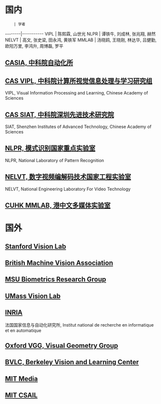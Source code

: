 # 国内
        | 学者
--------|-----------
VIPL    | 陈熙霖, 山世光
NLPR    | 谭铁牛, 刘成林, 张兆翔, 赫然
NELVT   | 高文, 张史梁, 田永鸿, 黄铁军
MMLAB   | 汤晓鸥, 王晓刚, 林达华, 吕健勤, 欧阳万里, 李鸿升, 周博磊, 罗平


## [CASIA, 中科院自动化所](http://www.ia.ac.cn/ )

## [CAS VIPL, 中科院计算所视觉信息处理与学习研究组](http://vipl.ict.ac.cn/ )
VIPL, Visual Information Processing and Learning, Chinese Academy of Sciences

## [CAS SIAT, 中科院深圳先进技术研究院](http://www.siat.ac.cn/ )
SIAT, Shenzhen Institutes of Advanced Technology, Chinese Academy of Sciences

## [NLPR, 模式识别国家重点实验室](http://www.nlpr.ia.ac.cn/cn/index.html )
NLPR, National Laboratory of Pattern Recognition

## [NELVT, 数字视频编解码技术国家工程实验室](http://idm.pku.edu.cn/ )
NELVT, National Engineering Laboratory For Video Technology

## [CUHK MMLAB, 港中文多媒体实验室](http://mmlab.ie.cuhk.edu.hk/ )


# 国外

## [Stanford Vision Lab](http://vision.stanford.edu/index.html )

## [British Machine Vision Association](http://www.bmva.org/ )

## [MSU Biometrics Research Group](http://biometrics.cse.msu.edu/ )

## [UMass Vision Lab](http://vis-www.cs.umass.edu/index.html )

## [INRIA](https://www.inria.fr/fr )
法国国家信息与自动化研究所, Institut national de recherche en informatique et en automatique

## [Oxford VGG, Visual Geometry Group](http://www.robots.ox.ac.uk/~vgg/ )

## [BVLC, Berkeley Vision and Learning Center](https://bair.berkeley.edu/ )

## [MIT Media](https://www.media.mit.edu/ )

## [MIT CSAIL](https://www.csail.mit.edu/ )

